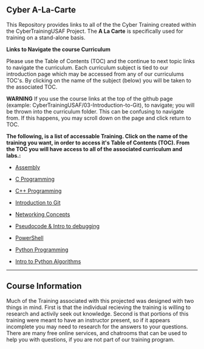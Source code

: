 ## Cyber A-La-Carte

This Repository provides links to all of the the Cyber Training created within the CyberTrainingUSAF Project.  The **A La Carte** is specifically used for training on a stand-alone basis.

**Links to Navigate the course Curriculum**

Please use the Table of Contents (TOC) and the continue to next topic links to navigate the curriculum. Each curriculum subject is tied to our introduction page which may be accessed from any of our curriculums TOC's. By clicking on the name of the subject (below) you will be taken to the associated TOC. 

**WARNING** If you use the course links at the top of the github page (example: CyberTrainingUSAF/03-Introduction-to-Git), to navigate; you will be thrown into the curriculum folder. This can be confusing to navigate from.  If this happens, you may scroll down on the page and click return to TOC.

**The following, is a list of accessable Training.  Click on the name of the training you want, in order to access it's Table of Contents (TOC).  From the TOC you will have access to all of the associated curriculum and labs.:**


* <a href="https://github.com/CyberTrainingUSAF/04-C-Programming/blob/master/00-Table-of-Contents.md" > Assembly </a>

* <a href="https://github.com/CyberTrainingUSAF/04-C-Programming/blob/master/00-Table-of-Contents.md" > C Programming </a>

* <a href="https://github.com/CyberTrainingUSAF/10-Archive/blob/master/IQT-CPP_Programming/00-Table-of-Contents.md" > C++ Programming </a>

* <a href="https://github.com/CyberTrainingUSAF/02-Introduction-to-Git/blob/master/00-Table-of-Contents.md" > Introduction to Git </a>


* <a href="https://github.com/CyberTrainingUSAF/07-Network-Programming/blob/master/00-Table-of-Contents.md" > Networking Concepts </a>

* <a href="https://github.com/CyberTrainingUSAF/03-IDE-s-and-Algorithms-Pt.-1/blob/master/00-Table-of-Contents.md" > Pseudocode & Intro to debugging </a>

* <a href="https://github.com/CyberTrainingUSAF/Powershell_Training/blob/master/00-Table-of-Contents.md" > PowerShell </a>

* <a href="https://github.com/CyberTrainingUSAF/05-Python-Programming/blob/master/00-Table-of-Contents.md" > Python Programming </a>

* <a href="https://github.com/CyberTrainingUSAF/06-Intro-to-Algorithms/blob/master/00-Table-of-Contents.md" > Intro to Python Algorithms </a>


---

## Course Information

Much of the Training associated with this projected was designed with two things in mind.  First is that the individual recieving the training is willing to research and activily seek out knowledge.  Second is that portions of this training were meant to have an instructor present, so if it appears incomplete you may need to research for the answers to your questions.  There are many free online services, and chatrooms that can be used to help you with questions, if you are not part of our training program.  


